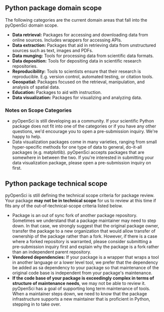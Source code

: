 ## Python package domain scope

The following categories are the current domain areas that fall into the 
pyOpenSci domain scope.

- **Data retrieval:** Packages for accessing and downloading data from online sources. Includes wrappers for accessing APIs.
- **Data extraction:** Packages that aid in retrieving data from unstructured sources such as text, images and PDFs.
- **Data munging:** Tools for processing data from scientific data formats.
- **Data deposition:** Tools for depositing data in scientific research repositories.
- **Reproducibility:** Tools to scientists ensure that their research is reproducible. E.g. version control, automated testing, or citation tools.
- **Geospatial:** Packages focused on the retrieval, manipulation, and analysis of spatial data.
- **Education:** Packages to aid with instruction.
- **Data visualization:** Packages for visualizing and analyzing data.

### Notes on Scope Categories
- pyOpenSci is still developing as a community. If your scientific Python 
package does not fit into one of the categories or if you have any other 
questions, we'd encourage you to open a pre-submission inquiry. We're happy to help.
- Data visualization packages come in many varieties, ranging from small 
hyper-specific methods for one type of data to general, do-it-all packages 
(e.g. matplotlib). pyOpenSci accepts packages that are somewhere in between the 
two. If you're interested in submitting your data visualization package, please 
open a pre-submission inquiry on first.

## Python package technical scope

pyOpenSci is still defining the technical scope criteria for package review.  
Your package **may not be in technical scope** for us to review at this time if
fits any of the out-of-technical-scope criteria listed below. 

- Package is an out of sync fork of another package repository. 
Sometimes we understand that a package maintainer may need to step down.  In that case, we strongly suggest that the original package owner, transfer the package to a new organization that would allow transfer of ownership of the package rather than 
a fork. However, if there is a case where a forked repository is warranted, please 
consider submitting a pre-submission inquiry first and explain why the package is a 
fork rather than an independent parent repository.
- **Vendored dependencies:** If your package is a wrapper that wraps a tool in another 
language or a lower level tool, we prefer that the dependency be added as sa 
dependency to your package so that maintenance of the original code base is independent from your package's maintenance. 
- **If the code base of your package is exceedingly complex in terms of structure of maintenance needs**, we may not be able to review it. pyOpenSci has a goal of supporting long term maintenance of tools. When a maintainer steps down, we need to know that 
the package infrastructure supports a new maintainer that is proficient in Python, stepping in to take over. 
